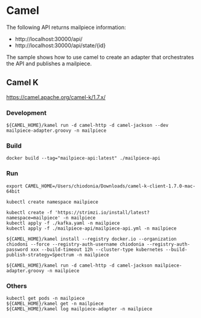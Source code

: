 # Camel
The following API returns mailpiece information:
* http://localhost:30000/api/
* http://localhost:30000/api/state/{id}

The sample shows how to use camel to create an adapter that orchestrates the API and publishes a mailpiece.

## Camel K
https://camel.apache.org/camel-k/1.7.x/

### Development
```
${CAMEL_HOME}/kamel run -d camel-http -d camel-jackson --dev mailpiece-adapter.groovy -n mailpiece
```
### Build
```
docker build --tag="mailpiece-api:latest" ./mailpiece-api
```
### Run
```
export CAMEL_HOME=/Users/chiodonia/Downloads/camel-k-client-1.7.0-mac-64bit

kubectl create namespace mailpiece

kubectl create -f 'https://strimzi.io/install/latest?namespace=mailpiece' -n mailpiece
kubectl apply -f ./kafka.yaml -n mailpiece
kubectl apply -f ./mailpiece-api/mailpiece-api.yml -n mailpiece

${CAMEL_HOME}/kamel install --registry docker.io --organization chiodoni --force --registry-auth-username chiodonia --registry-auth-password xxx --build-timeout 12h --cluster-type kubernetes --build-publish-strategy=Spectrum -n mailpiece

${CAMEL_HOME}/kamel run -d camel-http -d camel-jackson mailpiece-adapter.groovy -n mailpiece
```

### Others
```
kubectl get pods -n mailpiece
${CAMEL_HOME}/kamel get -n mailpiece 
${CAMEL_HOME}/kamel log mailpiece-adapter -n mailpiece
```
